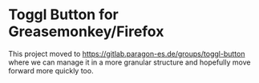 Toggl Button for Greasemonkey/Firefox
=====================================

This project moved to https://gitlab.paragon-es.de/groups/toggl-button where we can manage it in a more granular structure and hopefully move forward more quickly too.

